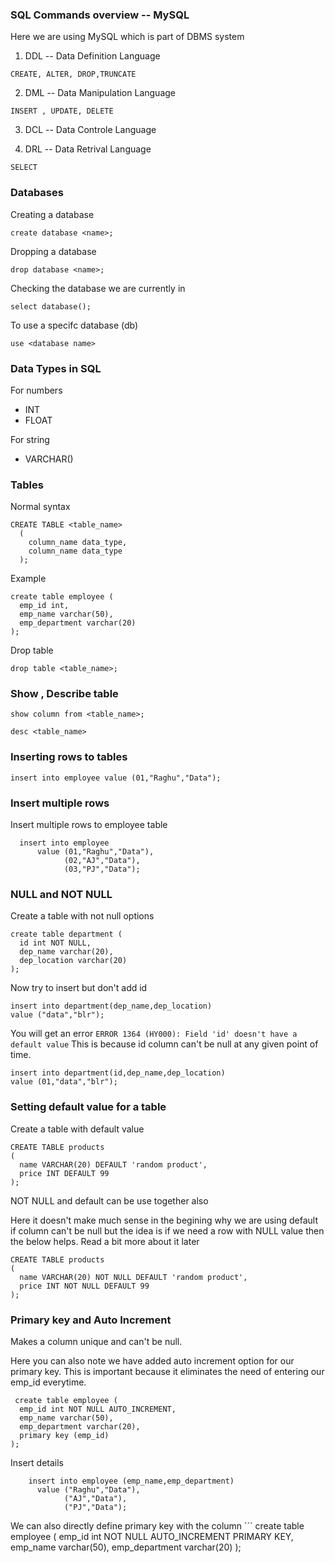 ### SQL Commands overview -- MySQL

Here we are using MySQL which is part of DBMS system

1) DDL -- Data Definition Language
```  
CREATE, ALTER, DROP,TRUNCATE
```  

2) DML -- Data Manipulation Language 
```  
INSERT , UPDATE, DELETE 
```  
3) DCL -- Data Controle Language

4) DRL -- Data Retrival Language
```  
SELECT  
```  

### Databases 

Creating a database
```
create database <name>;
```

Dropping a database
```
drop database <name>;
```

Checking the database we are currently in
```
select database();
```
To use a specifc database (db)
```
use <database name>
```

### Data Types in SQL

For numbers 
- INT
- FLOAT

For string
- VARCHAR(<max length of string>)

### Tables

Normal syntax 

```
CREATE TABLE <table_name>
  (
    column_name data_type,
    column_name data_type
  );
```

Example
  ```
  create table employee (
    emp_id int,
    emp_name varchar(50),
    emp_department varchar(20)
  );
  ```
Drop table
  ```
  drop table <table_name>;
  ```
### Show , Describe table
  ```
  show column from <table_name>;
  ```
  ```
  desc <table_name>
  ```
### Inserting rows to tables
  ```
  insert into employee value (01,"Raghu","Data");
  ```
### Insert multiple rows
  Insert multiple rows to employee table
  ```
    insert into employee 
        value (01,"Raghu","Data"),
              (02,"AJ","Data"),
              (03,"PJ","Data");
  ```

### NULL and NOT NULL

  Create a table with not null options
  ```
  create table department (
    id int NOT NULL,
    dep_name varchar(20),
    dep_location varchar(20)
  );
  ```
  
  Now try to insert but don't add id
  ```
  insert into department(dep_name,dep_location) 
  value ("data","blr");
  ```
  You will get an error 
  `ERROR 1364 (HY000): Field 'id' doesn't have a default value` 
  This is because id column can't be null at any given point of time.
  
  ```
  insert into department(id,dep_name,dep_location) 
  value (01,"data","blr");
  ```
### Setting default value for a table 
  
  Create a table with default value
  ```
  CREATE TABLE products
  (
    name VARCHAR(20) DEFAULT 'random product',
    price INT DEFAULT 99
  );
  ```
  NOT NULL and default can be use together also
  
  Here it doesn't make much sense in the begining why we are using default if column can't be null but the idea is if we need a row with NULL value then the below helps. Read a bit more about it later 
  
  ```
  CREATE TABLE products
  (
    name VARCHAR(20) NOT NULL DEFAULT 'random product',
    price INT NOT NULL DEFAULT 99
  );
 ```
### Primary key and Auto Increment 
  Makes a column unique and can't be null.
  
  Here you can also note we have added auto increment option for our primary key. This is important because it eliminates the need of entering our emp_id everytime.
  ```
   create table employee (
    emp_id int NOT NULL AUTO_INCREMENT,
    emp_name varchar(50),
    emp_department varchar(20),
    primary key (emp_id)
  );
  ```
  Insert details
  ```
      insert into employee (emp_name,emp_department)
        value ("Raghu","Data"),
              ("AJ","Data"),
              ("PJ","Data");
  ```
  
  We can also directly define primary key with the column 
    ```
   create table employee (
    emp_id int NOT NULL AUTO_INCREMENT PRIMARY KEY,
    emp_name varchar(50),
    emp_department varchar(20)
  );
  ```
  
